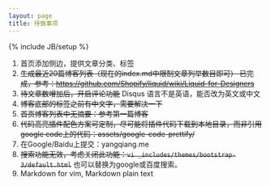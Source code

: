 ```yaml
---
layout: page
title: 待做事项
---
```

{% include JB/setup %}
1. 首页添加侧边，提供文章分类、标签
2. <strike>生成最近20篇博客列表（现在的index.md中限制文章列举数目即可）
已完成，参考：https://github.com/Shopify/liquid/wiki/Liquid-for-Designers</strike>
3. <strike>待文章数增加后，开启评论功能</strike>
  Disqus 语言不是英语，能否改为英文或中文
4. <strike>博客底部的标签之前有中文字，需要解决一下</strike>
5. <strike>首页博客列表中无摘要：参考第一篇博客</strike>
6. <strike>代码高亮插件配色方案可定制，尽可能将插件代码下载到本地目录，而非引用google code上的代码：assets/google-code-prettify/</strike>
7. 在Google/Baidu上提交：yangqiang.me
8. <strike>搜索功能无效，考虑关闭此功能：```vi _includes/themes/bootstrap-3/default.html```</strike>
  也可以替换为google或百度搜索。
9. Markdown for vim, Markdown plain text
